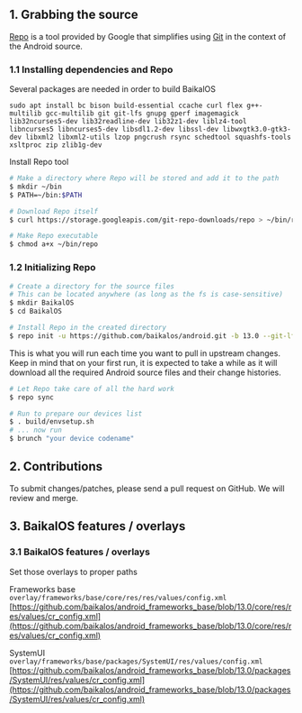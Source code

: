 ## 1. Grabbing the source ##

[Repo](http://source.android.com/source/developing.html) is a tool provided by Google that
simplifies using [Git](http://git-scm.com/book) in the context of the Android source.

### 1.1 Installing dependencies and Repo ###

Several packages are needed in order to build BaikalOS
```
sudo apt install bc bison build-essential ccache curl flex g++-multilib gcc-multilib git git-lfs gnupg gperf imagemagick lib32ncurses5-dev lib32readline-dev lib32z1-dev liblz4-tool libncurses5 libncurses5-dev libsdl1.2-dev libssl-dev libwxgtk3.0-gtk3-dev libxml2 libxml2-utils lzop pngcrush rsync schedtool squashfs-tools xsltproc zip zlib1g-dev
```

Install Repo tool
```bash
# Make a directory where Repo will be stored and add it to the path
$ mkdir ~/bin
$ PATH=~/bin:$PATH

# Download Repo itself
$ curl https://storage.googleapis.com/git-repo-downloads/repo > ~/bin/repo

# Make Repo executable
$ chmod a+x ~/bin/repo
```

### 1.2 Initializing Repo ###

```bash
# Create a directory for the source files
# This can be located anywhere (as long as the fs is case-sensitive)
$ mkdir BaikalOS
$ cd BaikalOS

# Install Repo in the created directory
$ repo init -u https://github.com/baikalos/android.git -b 13.0 --git-lfs
```

This is what you will run each time you want to pull in upstream changes. Keep in mind that on your
first run, it is expected to take a while as it will download all the required Android source files
and their change histories.

```bash
# Let Repo take care of all the hard work
$ repo sync
```

```bash
# Run to prepare our devices list
$ . build/envsetup.sh
# ... now run
$ brunch "your device codename"
```

## 2. Contributions ##

To submit changes/patches, please send a pull request on GitHub. We will review and merge.

## 3. BaikalOS features / overlays

### 3.1 BaikalOS features / overlays ###
Set those overlays to proper paths

Frameworks base  
```overlay/frameworks/base/core/res/res/values/config.xml```  
[https://github.com/baikalos/android_frameworks_base/blob/13.0/core/res/res/values/cr_config.xml](https://github.com/baikalos/android_frameworks_base/blob/13.0/core/res/res/values/cr_config.xml)

SystemUI  
```overlay/frameworks/base/packages/SystemUI/res/values/config.xml```  
[https://github.com/baikalos/android_frameworks_base/blob/13.0/packages/SystemUI/res/values/cr_config.xml](https://github.com/baikalos/android_frameworks_base/blob/13.0/packages/SystemUI/res/values/cr_config.xml)

